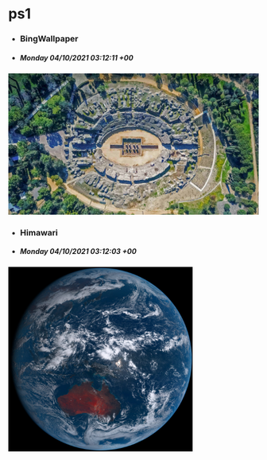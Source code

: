 # ps1

- ### BingWallpaper
- ##### Monday 04/10/2021 03:12:11 +00
<img src="BingWallpaper/latest.jpg" width="700" height="auto" title="👉  BingWallpaper  👈">


- ### Himawari 
- ##### Monday 04/10/2021 03:12:03 +00
<img src="Himawari/latest.jpg" width="auto" height="371" title="👉  Himawari  👈">






